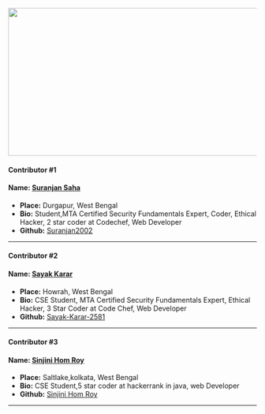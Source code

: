 <p align="center">
  <img width="700" height="300" src="https://hacktoberfest.digitalocean.com/_nuxt/img/logo-hacktoberfest-full.f42e3b1.svg">
</p>


#### Contributor #1
#### Name: [Suranjan Saha](https://github.com/Suranjan2002)
- **Place:** Durgapur, West Bengal
- **Bio:** Student,MTA Certified Security Fundamentals Expert, Coder, Ethical Hacker, 2 star coder at Codechef, Web Developer
- **Github:** [Suranjan2002](https://github.com/Suranjan2002)
---

#### Contributor #2
#### Name: [Sayak Karar](https://github.com/Sayak-Karar-2581)
- **Place:** Howrah, West Bengal
- **Bio:** CSE Student, MTA Certified Security Fundamentals Expert, Ethical Hacker, 3 Star Coder at Code Chef, Web Developer
- **Github:** [Sayak-Karar-2581](https://github.com/Sayak-Karar-2581)
---


#### Contributor #3
#### Name: [Sinjini Hom Roy](https://github.com/Sinjini46)
- **Place:** Saltlake,kolkata, West Bengal
- **Bio:** CSE Student,5 star coder at hackerrank in java, web Developer
- **Github:** [Sinjini Hom Roy](https://github.com/Sinjini46)
---
